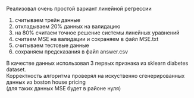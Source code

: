 Реализовал очень простой вариант линейной регрессии  
1. считываем трейн данные
2. откладываем 20% данных на валидацию
3. на 80% считаем точное решение системы линейных уравнений
4. считаем MSE на валидации и сохраняем в файл MSE.txt
5. считываем тестовые данные
6. сохраняем предсказания в файл answer.csv  

В качестве данных использовал 3 первых признака из sklearn diabetes dataset.  
Корректность алгоритма проверял на искуственно сгенерированных данных из boston house pricing  
(для таких данных MSE будет в районе нуля)
